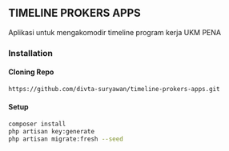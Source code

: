 ## TIMELINE PROKERS APPS

Aplikasi untuk mengakomodir timeline program kerja UKM PENA

### Installation

#### Cloning Repo

```bash
https://github.com/divta-suryawan/timeline-prokers-apps.git
```

#### Setup

```bash
composer install
php artisan key:generate
php artisan migrate:fresh --seed
```
